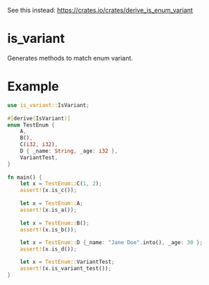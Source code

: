 See this instead: https://crates.io/crates/derive_is_enum_variant

# is_variant

Generates methods to match enum variant.

# Example

```rust
use is_variant::IsVariant;
 
#[derive(IsVariant)]
enum TestEnum {
    A,
    B(),
    C(i32, i32),
    D { _name: String, _age: i32 },
    VariantTest,
}
 
fn main() {
    let x = TestEnum::C(1, 2);
    assert!(x.is_c());
 
    let x = TestEnum::A;
    assert!(x.is_a());
 
    let x = TestEnum::B();
    assert!(x.is_b());
 
    let x = TestEnum::D {_name: "Jane Doe".into(), _age: 30 };
    assert!(x.is_d());

    let x = TestEnum::VariantTest;
    assert!(x.is_variant_test());
}
```
